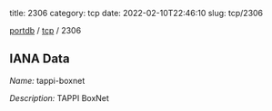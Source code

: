 title: 2306
category: tcp
date: 2022-02-10T22:46:10
slug: tcp/2306

[portdb](/) / [tcp](/category/tcp.html) / 2306


## IANA Data

_Name:_ tappi-boxnet

_Description:_ TAPPI BoxNet

